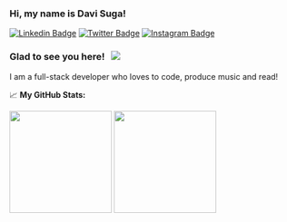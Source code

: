 ### Hi, my name is Davi Suga!

[![Linkedin Badge](https://img.shields.io/badge/-LinkedIn-0e76a8?style=flat-square&logo=Linkedin&logoColor=white)](https://linkedin.com/in/davisuga)
[![Twitter Badge](https://img.shields.io/badge/-Twitter-00acee?style=flat-square&logo=Twitter&logoColor=white)](https://twitter.com/davi_suga)
[![Instagram Badge](https://img.shields.io/badge/-Instagram-e4405f?style=flat-square&logo=Instagram&logoColor=white)](https://instagram.com/davisuga/)

### Glad to see you here! &nbsp; ![](https://visitor-badge.glitch.me/badge?page_id=davisuga.davisuga)

I am a full-stack developer who loves to code, produce music and read!

📈 **My GitHub Stats:**

<p>
  <img height="180em" src="https://github-readme-stats.vercel.app/api?username=davisuga&show_icons=true&hide_border=true&&count_private=true&include_all_commits=true&theme=tokyonight" />
  <img height="180em" src="https://github-readme-stats.vercel.app/api/top-langs/?username=davisuga&exclude_repo=KNN-Image-Classification&show_icons=true&hide_border=true&layout=compact&langs_count=120&hide=php,html,java,css,objective-c,tsql,shell,roff&theme=tokyonight"/>
</p>
